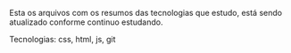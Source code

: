 Esta os arquivos com os resumos das tecnologias que estudo, está sendo atualizado conforme continuo estudando.

Tecnologias: css, html, js, git